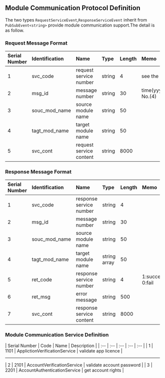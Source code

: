 ## Module Communication Protocol Definition  
The two types `RequestServiceEvent`,`ResponseServiceEvent` inherit from `PubSubEvent<string>` provide module communication support.The detail is as follow.

### Request Message Format  
| Serial Number | Identification | Name | Type | Length | Memo |
| :----         | :----          | :----| :----| :----  | :----|
| 1 | svc_code      | request service number  | string | 4    | see the service difinition     |
| 2 | msg_id        | message number          | string | 30   | time(yyyyMMddHHmmss)+random No.(4) |
| 3 | souc_mod_name | source module name      | string | 50   |      |
| 4 | tagt_mod_name | target module name      | string | 50   |      |
| 5 | svc_cont      | request service content | string | 8000 |      |

### Response Message Format  
| Serial Number | Identification | Name | Type | Length | Memo |
| :----         | :----          | :----| :----| :----  | :----|
| 1 | svc_code      | response service number  | string       | 4    |      |
| 2 | msg_id        | message number           | string       | 30   |      |
| 3 | souc_mod_name | source module name       | string       | 50   |      |
| 4 | tagt_mod_name | target module name       | string array | 50   |      |
| 5 | ret_code      | response service number  | string       | 4    | 1:success 0:fail |
| 6 | ret_msg       | error message            | string       | 500  |      |
| 7 | svc_cont      | response service content | string       | 8000 |      |
 
### Module Communication Service Definition
| Serial Number | Code | Name | Description |
| :--           | :--  | :--  | :--  | :--         |
| 1 | 1101 | ApplictionVerificationService  | validate app licence |
___
| 2 | 2101 | AccountVerificationService   | validate account password  |
| 3 | 2201 | AccountAuthenticationService | get account rights | 

